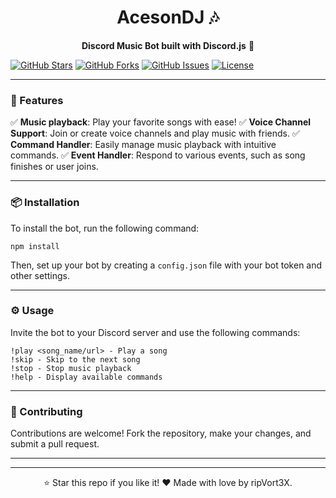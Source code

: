 <h1 align="center">AcesonDJ 🎶</h1>

<p align="center"><b>Discord Music Bot built with Discord.js</b> 🤖</p>

[![GitHub Stars](https://img.shields.io/github/stars/ripVort3X/AcesonDJ?style=flat-square)](https://github.com/ripVort3X/AcesonDJ/stargazers)
[![GitHub Forks](https://img.shields.io/github/forks/ripVort3X/AcesonDJ?style=flat-square)](https://github.com/ripVort3X/AcesonDJ/network/members)
[![GitHub Issues](https://img.shields.io/github/issues/ripVort3X/AcesonDJ?style=flat-square)](https://github.com/ripVort3X/AcesonDJ/issues)
[![License](https://img.shields.io/github/license/ripVort3X/AcesonDJ?style=flat-square)](https://github.com/ripVort3X/AcesonDJ/blob/master/LICENSE)

---

### 🚀 Features

✅ **Music playback**: Play your favorite songs with ease!
✅ **Voice Channel Support**: Join or create voice channels and play music with friends.
✅ **Command Handler**: Easily manage music playback with intuitive commands.
✅ **Event Handler**: Respond to various events, such as song finishes or user joins.

---

### 📦 Installation

To install the bot, run the following command:
```
npm install
```
Then, set up your bot by creating a `config.json` file with your bot token and other settings.

---

### ⚙️ Usage

 Invite the bot to your Discord server and use the following commands:
```
!play <song_name/url> - Play a song
!skip - Skip to the next song
!stop - Stop music playback
!help - Display available commands
```
---

### 🤝 Contributing

Contributions are welcome! Fork the repository, make your changes, and submit a pull request.

---

---

<p align="center">⭐ Star this repo if you like it! ❤️ Made with love by ripVort3X.</p>

